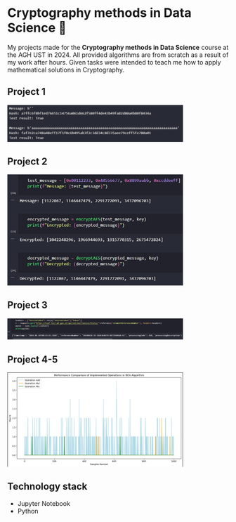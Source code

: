 # Cryptography methods in Data Science 🔗
My projects made for the **Cryptography methods in Data Science** course at the AGH UST in 2024. All provided algorithms are from scratch as a result of my work after hours. Given tasks were intended to teach me how to apply mathematical solutions in Cryptography.

## Project 1
<p float="left">
<img src="src/images/SHA3-512.jpg" width="400"/>
</p>

## Project 2
<p float="left">
<img src="src/images/AES.jpg" width="400"/>
</p>

## Project 3
<p float="left">
<img src="src/images/XADES.jpg" width="400"/>
</p>

## Project 4-5
<p float="left">
<img src="src/images/BGV.jpg" width="400"/>
</p>

## Technology stack
- Jupyter Notebook
- Python
